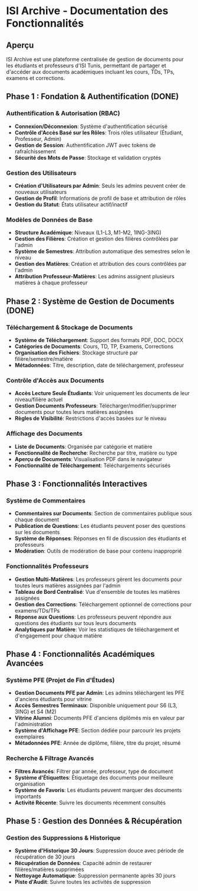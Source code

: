 # ISI Archive - Documentation des Fonctionnalités

## Aperçu
ISI Archive est une plateforme centralisée de gestion de documents pour les étudiants et professeurs d'ISI Tunis, permettant de partager et d'accéder aux documents académiques incluant les cours, TDs, TPs, examens et corrections.

## Phase 1 : Fondation & Authentification (DONE)

### Authentification & Autorisation (RBAC)
- **Connexion/Déconnexion**: Système d'authentification sécurisé
- **Contrôle d'Accès Basé sur les Rôles**: Trois rôles utilisateur (Étudiant, Professeur, Admin)
- **Gestion de Session**: Authentification JWT avec tokens de rafraîchissement
- **Sécurité des Mots de Passe**: Stockage et validation cryptés

### Gestion des Utilisateurs
- **Création d'Utilisateurs par Admin**: Seuls les admins peuvent créer de nouveaux utilisateurs
- **Gestion de Profil**: Informations de profil de base et attribution de rôles
- **Gestion du Statut**: États utilisateur actif/inactif

### Modèles de Données de Base
- **Structure Académique**: Niveaux (L1-L3, M1-M2, 1ING-3ING)
- **Gestion des Filières**: Création et gestion des filières contrôlées par l'admin
- **Système de Semestres**: Attribution automatique des semestres selon le niveau
- **Gestion des Matières**: Création et attribution des cours contrôlées par l'admin
- **Attribution Professeur-Matières**: Les admins assignent plusieurs matières à chaque professeur

## Phase 2 : Système de Gestion de Documents (DONE)

### Téléchargement & Stockage de Documents
- **Système de Téléchargement**: Support des formats PDF, DOC, DOCX
- **Catégories de Documents**: Cours, TD, TP, Examens, Corrections
- **Organisation des Fichiers**: Stockage structuré par filière/semestre/matière
- **Métadonnées**: Titre, description, date de téléchargement, professeur

### Contrôle d'Accès aux Documents
- **Accès Lecture Seule Étudiants**: Voir uniquement les documents de leur niveau/filière actuel
- **Gestion Documents Professeurs**: Télécharger/modifier/supprimer documents pour toutes leurs matières assignées
- **Règles de Visibilité**: Restrictions d'accès basées sur le niveau

### Affichage des Documents
- **Liste de Documents**: Organisée par catégorie et matière
- **Fonctionnalité de Recherche**: Recherche par titre, matière ou type
- **Aperçu de Documents**: Visualisation PDF dans le navigateur
- **Fonctionnalité de Téléchargement**: Téléchargements sécurisés

## Phase 3 : Fonctionnalités Interactives

### Système de Commentaires
- **Commentaires sur Documents**: Section de commentaires publique sous chaque document
- **Publication de Questions**: Les étudiants peuvent poser des questions sur les documents
- **Système de Réponses**: Réponses en fil de discussion des étudiants et professeurs
- **Modération**: Outils de modération de base pour contenu inapproprié

### Fonctionnalités Professeurs
- **Gestion Multi-Matières**: Les professeurs gèrent les documents pour toutes leurs matières assignées par l'admin
- **Tableau de Bord Centralisé**: Vue d'ensemble de toutes les matières assignées
- **Gestion des Corrections**: Téléchargement optionnel de corrections pour examens/TDs/TPs
- **Réponse aux Questions**: Les professeurs peuvent répondre aux questions des étudiants sur tous leurs documents
- **Analytiques par Matière**: Voir les statistiques de téléchargement et d'engagement pour chaque matière

## Phase 4 : Fonctionnalités Académiques Avancées

### Système PFE (Projet de Fin d'Études)
- **Gestion Documents PFE par Admin**: Les admins téléchargent les PFE d'anciens étudiants pour vitrine
- **Accès Semestres Terminaux**: Disponible uniquement pour S6 (L3, 3ING) et S4 (M2)
- **Vitrine Alumni**: Documents PFE d'anciens diplômés mis en valeur par l'administration
- **Système d'Affichage PFE**: Section dédiée pour parcourir les projets exemplaires
- **Métadonnées PFE**: Année de diplôme, filière, titre du projet, résumé

### Recherche & Filtrage Avancés
- **Filtres Avancés**: Filtrer par année, professeur, type de document
- **Système d'Étiquettes**: Étiquetage des documents pour meilleure organisation
- **Système de Favoris**: Les étudiants peuvent marquer des documents importants
- **Activité Récente**: Suivre les documents récemment consultés

## Phase 5 : Gestion des Données & Récupération

### Gestion des Suppressions & Historique
- **Système d'Historique 30 Jours**: Suppression douce avec période de récupération de 30 jours
- **Récupération de Données**: Capacité admin de restaurer filières/matières supprimées
- **Nettoyage Automatique**: Suppression permanente après 30 jours
- **Piste d'Audit**: Suivre toutes les activités de suppression

